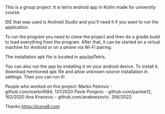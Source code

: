 This is a group project.
It is tetris android app in Kotlin made for university course.

IDE that was used is Android Studio and you'll need it if you want to run the application.

To run the program you need to clone the project and then do a gradle build to load everything from the program. After that, it can be started on a virtual machine for Android or on a phone via Wi-Fi pairing.

The installation apk file is located in app/ppTetris.

You can also run the app by installing it on your android device. To install it, download mentioned apk file and allow unknown source installation in settings. Then you can run it!


People who worked on this project:
Marko Petrovic - github.com/marko1684, 131/2020
Pavle Ponjavic - github.com/pavlee12, 162/2020
Ana Knezevic - github.com/anaknezeviic. 356/2022


Thanks https://icons8.com
